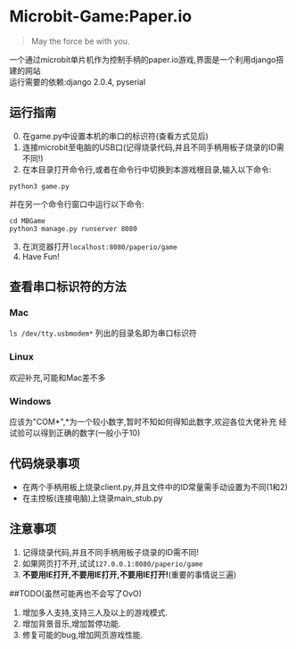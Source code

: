 # Microbit-Game:Paper.io
> May the force be with you.

一个通过microbit单片机作为控制手柄的paper.io游戏,界面是一个利用django搭建的网站  
运行需要的依赖:django 2.0.4, pyserial  

## 运行指南
0. 在game.py中设置本机的串口的标识符(查看方式见后)
1. 连接microbit至电脑的USB口(记得烧录代码,并且不同手柄用板子烧录的ID需不同!)
2. 在本目录打开命令行,或者在命令行中切换到本游戏根目录,输入以下命令:  
```shell
python3 game.py
```
并在另一个命令行窗口中运行以下命令:
```shell
cd MBGame
python3 manage.py runserver 8080  
```
3. 在浏览器打开`localhost:8080/paperio/game`
4. Have Fun!

## 查看串口标识符的方法

### Mac
`ls /dev/tty.usbmodem*`
列出的目录名即为串口标识符
### Linux
欢迎补充,可能和Mac差不多
### Windows
应该为"COM*",*为一个较小数字,暂时不知如何得知此数字,欢迎各位大佬补充
经试验可以得到正确的数字(一般小于10)

## 代码烧录事项
* 在两个手柄用板上烧录client.py,并且文件中的ID常量需手动设置为不同(1和2)
* 在主控板(连接电脑)上烧录main_stub.py

## 注意事项
1. 记得烧录代码,并且不同手柄用板子烧录的ID需不同!
2. 如果网页打不开,试试`127.0.0.1:8080/paperio/game`
3. **不要用IE打开,不要用IE打开,不要用IE打开!**(重要的事情说三遍)

##TODO(虽然可能再也不会写了OvO)
1. 增加多人支持,支持三人及以上的游戏模式.
2. 增加背景音乐,增加暂停功能.
3. 修复可能的bug,增加网页游戏性能.




